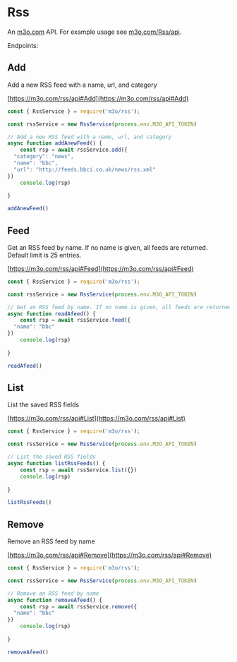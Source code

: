 # Rss

An [m3o.com](https://m3o.com) API. For example usage see [m3o.com/Rss/api](https://m3o.com/Rss/api).

Endpoints:

## Add

Add a new RSS feed with a name, url, and category


[https://m3o.com/rss/api#Add](https://m3o.com/rss/api#Add)

```js
const { RssService } = require('m3o/rss');

const rssService = new RssService(process.env.M3O_API_TOKEN)

// Add a new RSS feed with a name, url, and category
async function addAnewFeed() {
	const rsp = await rssService.add({
  "category": "news",
  "name": "bbc",
  "url": "http://feeds.bbci.co.uk/news/rss.xml"
})
	console.log(rsp)
	
}

addAnewFeed()
```
## Feed

Get an RSS feed by name. If no name is given, all feeds are returned. Default limit is 25 entries.


[https://m3o.com/rss/api#Feed](https://m3o.com/rss/api#Feed)

```js
const { RssService } = require('m3o/rss');

const rssService = new RssService(process.env.M3O_API_TOKEN)

// Get an RSS feed by name. If no name is given, all feeds are returned. Default limit is 25 entries.
async function readAfeed() {
	const rsp = await rssService.feed({
  "name": "bbc"
})
	console.log(rsp)
	
}

readAfeed()
```
## List

List the saved RSS fields


[https://m3o.com/rss/api#List](https://m3o.com/rss/api#List)

```js
const { RssService } = require('m3o/rss');

const rssService = new RssService(process.env.M3O_API_TOKEN)

// List the saved RSS fields
async function listRssFeeds() {
	const rsp = await rssService.list({})
	console.log(rsp)
	
}

listRssFeeds()
```
## Remove

Remove an RSS feed by name


[https://m3o.com/rss/api#Remove](https://m3o.com/rss/api#Remove)

```js
const { RssService } = require('m3o/rss');

const rssService = new RssService(process.env.M3O_API_TOKEN)

// Remove an RSS feed by name
async function removeAfeed() {
	const rsp = await rssService.remove({
  "name": "bbc"
})
	console.log(rsp)
	
}

removeAfeed()
```
